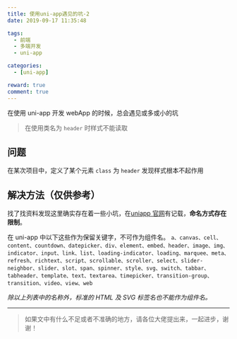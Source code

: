 ```yaml
---
title: 使用uni-app遇见的坑-2
date: 2019-09-17 11:35:48

tags:
  - 前端
  - 多端开发
  - uni-app

categories:
  - [uni-app]

reward: true
comment: true
---
```


在使用 uni-app 开发 webApp 的时候，总会遇见或多或小的坑

> 在使用类名为 `header` 时样式不能读取

<!-- more -->

## 问题

在某次项目中，定义了某个元素 `class` 为 `header` 发现样式根本不起作用

## 解决方法（仅供参考）

找了找资料发现这里确实存在着一些小坑，在[uniapp 官网](https://uniapp.dcloud.io/use?id=%e5%91%bd%e5%90%8d%e9%99%90%e5%88%b6)有记载，**命名方式存在限制**。

在 uni-app 中以下这些作为保留关键字，不可作为组件名。
`a、canvas、cell、content、countdown、datepicker、div、element、embed、header、image、img、indicator、input、link、list、loading-indicator、loading、marquee、meta、refresh、richtext、script、scrollable、scroller、select、slider-neighbor、slider、slot、span、spinner、style、svg、switch、tabbar、tabheader、template、text、textarea、timepicker、transition-group、transition、video、view、web`

_除以上列表中的名称外，标准的 HTML 及 SVG 标签名也不能作为组件名。_

---

> 如果文中有什么不足或者不准确的地方，请各位大佬提出来，一起进步，谢谢！
